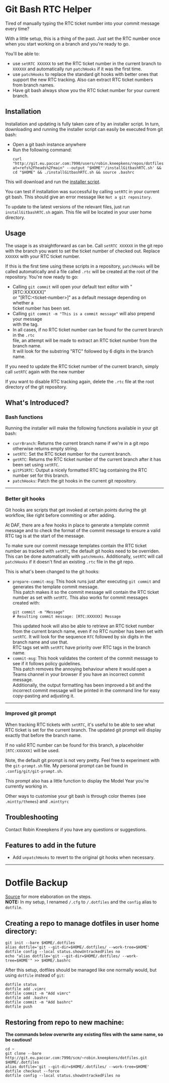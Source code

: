 # Git Bash RTC Helper

Tired of manually typing the RTC ticket number into your commit message every
time?

With a little setup, this is a thing of the past. Just set the RTC number once
when you start working on a branch and you're ready to go.

You'll be able to:
- use `setRTC XXXXXX` to set the RTC ticket number in the current branch 
  to `XXXXXX` and automatically run `patchHooks` if it was the first time.
- use `patchHooks` to replace the standard git hooks with better ones that
  support the new RTC tracking. Also can extract RTC ticket numbers from 
  branch names.
- Have git bash always show you the RTC ticket number for your current branch.

## Installation

Installation and updating is fully taken care of by an installer script. In turn, downloading and running the installer script can easily be executed from git bash:

- Open a git bash instance anywhere
- Run the following command:  
  ```
  curl "http://git.eu.paccar.com:7990/users/robin.kneepkens/repos/dotfiles/raw/installGitbashRTC.sh?at=refs%2Fheads%2Fmain" --output "$HOME"'/installGitbashRTC.sh' && cd "$HOME" && ./installGitbashRTC.sh && source .bashrc
  ```

This will download and run the [installer script](http://git.eu.paccar.com:7990/users/robin.kneepkens/repos/dotfiles/browse/installGitbashRTC.sh).

You can test if installation was successful by calling `setRTC` in your current git bash. This should give an error message like `Not a git repository`.

To update to the latest versions of the relevant files, just run `installGitbashRTC.sh` again. This file will be located in your user home directory.

## Usage

The usage is as straightforward as can be. Call `setRTC XXXXXX` in the git repo
with the branch you want to set the ticket number of checked out. Replace 
`XXXXXX` with your RTC ticket number.

If this is the first time using these scripts in a repository, `patchHooks` will
be called automatically and a file called `.rtc` will be created at the root 
of the repository. You're now ready to go:

- Calling `git commit` will open your default text editor with "[RTC:XXXXXX]"  
  or "[RTC:\<ticket-number\>]" as a default message depending on whether a  
  ticket number has been set.
- Calling `git commit -m "This is a commit message"` will also prepend your message  
  with the tag.
- In all cases, if no RTC ticket number can be found for the current branch in the `.rtc`  
  file, an attempt will be made to extract an RTC ticket number from the branch name.  
  It will look for the substring "RTC" followed by 6 digits in the branch name.

If you need to update the RTC ticket number of the current branch, simply call `setRTC` again with the new number

If you want to disable RTC tracking again, delete the `.rtc` file at the root directory of the git repository.

## What's Introduced?

### Bash functions

Running the installer will make the following functions available in your git bash:  
- `currBranch`: Returns the current branch name if we're in a git repo 
  otherwise returns empty string.
- `setRTC`: Set the RTC ticket number for the current branch.
- `getRTC`: Returns the RTC ticket number of the current branch after
  it has been set using `setRTC`.
- `gitPS1RTC`: Output a nicely formatted RTC tag containing the 
  RTC number set for this branch.
- `patchHooks`: Patch the git hooks in the current git repository.

___

### Better git hooks

Git hooks are scripts that get invoked at certain points during the git workflow, like right before commiting or after adding.

At DAF, there are a few hooks in place to generate a template commit message and to check the format of the commit message to ensure a valid RTC tag is at the start of the message.

To make sure our commit message templates contain the RTC ticket number as tracked with `setRTC`, the default git hooks need to be overriden. This can be done automatically with `patchHooks`. Additionally, `setRTC` will call `patchHooks` if it doesn't find an existing `.rtc` file in the git repo.

This is what's been changed to the git hooks:

- `prepare-commit-msg`: This hook runs just after executing `git commit` and
  generates the template commit message.  
  This patch makes it so the commit message will contain the RTC ticket number
  as set with `setRTC`. This also works for commit messages created with:  
  ```
  git commit -m "Message"  
  # Resulting commit message: [RTC:XXXXXX] Message
  ```
  This updated hook will also be able to retrieve an RTC ticket number from 
  the current branch name, even if no RTC number has been set with `setRTC`.
  It will look for the sequence `RTC` followed by six digits in the branch
  name and use that.  
  RTC tags set with `setRTC` have priority over RTC tags in the branch name.
- `commit-msg`: This hook validates the content of the commit message
  to see if it follows policy guidelines.  
  This patch removes the annoying behaviour where it would open a Teams 
  channel in your browser if you have an incorrect commit message.  
  Additionally, the output formatting has been improved a bit and the incorrect
  commit message will be printed in the command line for easy copy-pasting and 
  adjusting it.

___

### Improved git prompt

When tracking RTC tickets with `setRTC`, it's useful to be able to see what RTC ticket is set for the current branch. The updated git prompt will display exactly that before the branch name.

If no valid RTC number can be found for this branch, a placeholder `[RTC:XXXXXX]` will be used.

Note, the default git prompt is not very pretty. Feel free to experiment with
the `git-prompt.sh` file. My personal prompt can be found in `.config/git/git-prompt.sh`.

This prompt also has a little function to display the Model Year you're currently working in.

Other ways to customise your git bash is through color themes (see `.mintty/themes`) and `.minttyrc`

## Troubleshooting

Contact Robin Kneepkens if you have any questions or suggestions.

## Features to add in the future

- Add `unpatchHooks` to revert to the original git hooks when necessary.

___

# Dotfile Backup
[Source](https://www.atlassian.com/git/tutorials/dotfiles) for more elaboration on the steps.  
**NOTE:** In my setup, I renamed `/.cfg` to `/.dotfiles` and the `config` alias to `dotfile`.

## Creating a repo to manage dotfiles in user home directory:
```
git init --bare $HOME/.dotfiles
alias dotfile='git --git-dir=$HOME/.dotfiles/ --work-tree=$HOME'
dotfile config --local status.showUntrackedFiles no
echo "alias dotfile='git --git-dir=$HOME/.dotfiles/ --work-tree=$HOME'" >> $HOME/.bashrc
```

After this setup, dotfiles should be managed like one normally would, but using `dotfile` instead of `git`:
```
dotfile status
dotfile add .vimrc
dotfile commit -m "Add vimrc"
dotfile add .bashrc
dotfile commit -m "Add bashrc"
dotfile push
```

## Restoring from repo to new machine:
**The commands below overwrite any existing files with the same name, so be cautious!**

```
cd ~
git clone --bare http://git.eu.paccar.com:7990/scm/~robin.kneepkens/dotfiles.git $HOME/.dotfiles
alias dotfile='git --git-dir=$HOME/.dotfiles/ --work-tree=$HOME'
dotfile checkout --force
dotfile config --local status.showUntrackedFiles no
```
